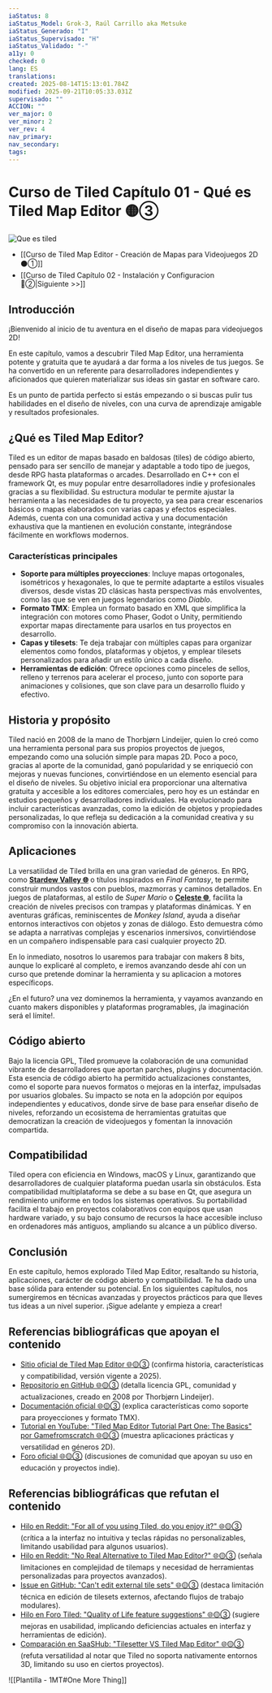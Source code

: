```yaml
---
iaStatus: 8
iaStatus_Model: Grok-3, Raúl Carrillo aka Metsuke
iaStatus_Generado: "I"
iaStatus_Supervisado: "H"
iaStatus_Validado: "-"
a11y: 0
checked: 0
lang: ES
translations: 
created: 2025-08-14T15:13:01.784Z
modified: 2025-09-21T10:05:33.031Z
supervisado: ""
ACCION: ""
ver_major: 0
ver_minor: 2
ver_rev: 4
nav_primary: 
nav_secondary: 
tags:
---
```

# Curso de Tiled Capítulo 01 - Qué es Tiled Map Editor 🟡③

![Que es tiled](PublicBrain/_resources/78de386c4d6069241a37678bb849d52e_MD5.jpg)

* [[Curso de Tiled Map Editor - Creación de Mapas para Videojuegos 2D  ⚫①]]
* [[Curso de Tiled Capítulo 02 - Instalación y Configuracion  🔴②|Siguiente >>]]

## Introducción

¡Bienvenido al inicio de tu aventura en el diseño de mapas para videojuegos 2D! 

En este capítulo, vamos a descubrir Tiled Map Editor, una herramienta potente y gratuita que te ayudará a dar forma a los niveles de tus juegos. Se ha convertido en un referente para desarrolladores independientes y aficionados que quieren materializar sus ideas sin gastar en software caro. 

Es un punto de partida perfecto si estás empezando o si buscas pulir tus habilidades en el diseño de niveles, con una curva de aprendizaje amigable y resultados profesionales.

## ¿Qué es Tiled Map Editor?

Tiled es un editor de mapas basado en baldosas (tiles) de código abierto, pensado para ser sencillo de manejar y adaptable a todo tipo de juegos, desde RPG hasta plataformas o arcades. Desarrollado en C++ con el framework Qt, es muy popular entre desarrolladores indie y profesionales gracias a su flexibilidad. Su estructura modular te permite ajustar la herramienta a las necesidades de tu proyecto, ya sea para crear escenarios básicos o mapas elaborados con varias capas y efectos especiales. Además, cuenta con una comunidad activa y una documentación exhaustiva que la mantienen en evolución constante, integrándose fácilmente en workflows modernos.

### Características principales

- **Soporte para múltiples proyecciones**: Incluye mapas ortogonales, isométricos y hexagonales, lo que te permite adaptarte a estilos visuales diversos, desde vistas 2D clásicas hasta perspectivas más envolventes, como las que se ven en juegos legendarios como *Diablo*.
- **Formato TMX**: Emplea un formato basado en XML que simplifica la integración con motores como Phaser, Godot o Unity, permitiendo exportar mapas directamente para usarlos en tus proyectos en desarrollo.
- **Capas y tilesets**: Te deja trabajar con múltiples capas para organizar elementos como fondos, plataformas y objetos, y emplear tilesets personalizados para añadir un estilo único a cada diseño.
- **Herramientas de edición**: Ofrece opciones como pinceles de sellos, relleno y terrenos para acelerar el proceso, junto con soporte para animaciones y colisiones, que son clave para un desarrollo fluido y efectivo.

## Historia y propósito

Tiled nació en 2008 de la mano de Thorbjørn Lindeijer, quien lo creó como una herramienta personal para sus propios proyectos de juegos, empezando como una solución simple para mapas 2D. Poco a poco, gracias al aporte de la comunidad, ganó popularidad y se enriqueció con mejoras y nuevas funciones, convirtiéndose en un elemento esencial para el diseño de niveles. Su objetivo inicial era proporcionar una alternativa gratuita y accesible a los editores comerciales, pero hoy es un estándar en estudios pequeños y desarrolladores individuales. Ha evolucionado para incluir características avanzadas, como la edición de objetos y propiedades personalizadas, lo que refleja su dedicación a la comunidad creativa y su compromiso con la innovación abierta.

## Aplicaciones

La versatilidad de Tiled brilla en una gran variedad de géneros. En RPG, como **[Stardew Valley 🌐](https://store.steampowered.com/app/413150/Stardew_Valley/)** o títulos inspirados en *Final Fantasy*, te permite construir mundos vastos con pueblos, mazmorras y caminos detallados. En juegos de plataformas, al estilo de *Super Mario* o **[Celeste 🌐](https://store.steampowered.com/app/504230/Celeste/?l=spanish)**, facilita la creación de niveles precisos con trampas y plataformas dinámicas. Y en aventuras gráficas, reminiscentes de *Monkey Island*, ayuda a diseñar entornos interactivos con objetos y zonas de diálogo. Esto demuestra cómo se adapta a narrativas complejas y escenarios inmersivos, convirtiéndose en un compañero indispensable para casi cualquier proyecto 2D.

En lo inmediato, nosotros lo usaremos para trabajar con makers 8 bits, aunque lo explicaré al completo, e iremos avanzando desde ahí con un curso que pretende dominar la herramienta y su aplicacion a motores específicops.

¿En el futuro? una vez dominemos la herramienta, y vayamos avanzando en cuanto makers disponibles y plataformas programables, ¡la imaginación será el límite!.

## Código abierto

Bajo la licencia GPL, Tiled promueve la colaboración de una comunidad vibrante de desarrolladores que aportan parches, plugins y documentación. Esta esencia de código abierto ha permitido actualizaciones constantes, como el soporte para nuevos formatos o mejoras en la interfaz, impulsadas por usuarios globales. Su impacto se nota en la adopción por equipos independientes y educativos, donde sirve de base para enseñar diseño de niveles, reforzando un ecosistema de herramientas gratuitas que democratizan la creación de videojuegos y fomentan la innovación compartida.

## Compatibilidad

Tiled opera con eficiencia en Windows, macOS y Linux, garantizando que desarrolladores de cualquier plataforma puedan usarla sin obstáculos. Esta compatibilidad multiplataforma se debe a su base en Qt, que asegura un rendimiento uniforme en todos los sistemas operativos. Su portabilidad facilita el trabajo en proyectos colaborativos con equipos que usan hardware variado, y su bajo consumo de recursos la hace accesible incluso en ordenadores más antiguos, ampliando su alcance a un público diverso.

## Conclusión

En este capítulo, hemos explorado Tiled Map Editor, resaltando su historia, aplicaciones, carácter de código abierto y compatibilidad. Te ha dado una base sólida para entender su potencial. En los siguientes capítulos, nos sumergiremos en técnicas avanzadas y proyectos prácticos para que lleves tus ideas a un nivel superior. ¡Sigue adelante y empieza a crear!

## Referencias bibliográficas que apoyan el contenido

- [Sitio oficial de Tiled Map Editor  🌐🟡③](https://www.mapeditor.org/) (confirma historia, características y compatibilidad, versión vigente a 2025).
- [Repositorio en GitHub 🌐🟡③](https://github.com/mapeditor/tiled) (detalla licencia GPL, comunidad y actualizaciones, creado en 2008 por Thorbjørn Lindeijer).
- [Documentación oficial 🌐🟡③](https://doc.mapeditor.org/en/stable/manual/introduction/) (explica características como soporte para proyecciones y formato TMX).
- [Tutorial en YouTube: "Tiled Map Editor Tutorial Part One: The Basics" por Gamefromscratch 🌐🟡③](https://www.youtube.com/watch?v=ZwaomOYGuYo) (muestra aplicaciones prácticas y versatilidad en géneros 2D).
- [Foro oficial 🌐🟡③](https://discourse.mapeditor.org/) (discusiones de comunidad que apoyan su uso en educación y proyectos indie).

## Referencias bibliográficas que refutan el contenido

- [Hilo en Reddit: "For all of you using Tiled, do you enjoy it?" 🌐🟡③](https://www.reddit.com/r/gamedev/comments/709smr/for_all_of_you_using_tiled_do_you_enjoy_it/) (crítica a la interfaz no intuitiva y teclas rápidas no personalizables, limitando usabilidad para algunos usuarios).
- [Hilo en Reddit: "No Real Alternative to Tiled Map Editor?" 🌐🟡③](https://www.reddit.com/r/gamedev/comments/7nvc15/no_real_alternative_to_tiled_map_editor/) (señala limitaciones en complejidad de tilemaps y necesidad de herramientas personalizadas para proyectos avanzados).
- [Issue en GitHub: "Can't edit external tile sets" 🌐🟡③](https://github.com/bjorn/tiled/issues/242) (destaca limitación técnica en edición de tilesets externos, afectando flujos de trabajo modulares).
- [Hilo en Foro Tiled: "Quality of Life feature suggestions" 🌐🟡③](https://discourse.mapeditor.org/t/quality-of-life-feature-suggestions/4619) (sugiere mejoras en usabilidad, implicando deficiencias actuales en interfaz y herramientas de edición).
- [Comparación en SaaSHub: "Tilesetter VS Tiled Map Editor" 🌐🟡③](https://www.saashub.com/compare-tilesetter-vs-tiled-map-editor) (refuta versatilidad al notar que Tiled no soporta nativamente entornos 3D, limitando su uso en ciertos proyectos).

![[Plantilla - 1MT#One More Thing]]